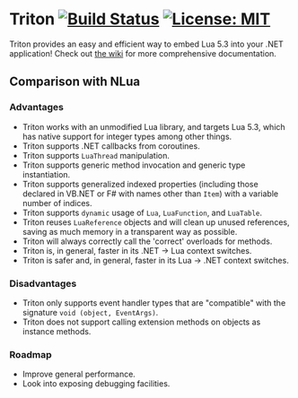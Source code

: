 # Triton [![Build Status](https://travis-ci.org/kevzhao2/Triton.svg?branch=master)](https://travis-ci.org/kevzhao2/Triton) [![License: MIT](https://img.shields.io/badge/License-MIT-yellow.svg)](https://opensource.org/licenses/MIT)

Triton provides an easy and efficient way to embed Lua 5.3 into your .NET application! Check out [the wiki](https://github.com/kevzhao2/Triton/wiki) for more comprehensive documentation.
## Comparison with NLua

### Advantages

* Triton works with an unmodified Lua library, and targets Lua 5.3, which has native support for integer types among other things.
* Triton supports .NET callbacks from coroutines.
* Triton supports `LuaThread` manipulation.
* Triton supports generic method invocation and generic type instantiation.
* Triton supports generalized indexed properties (including those declared in VB.NET or F# with names other than `Item`) with a variable number of indices.
* Triton supports `dynamic` usage of `Lua`, `LuaFunction`, and `LuaTable`.
* Triton reuses `LuaReference` objects and will clean up unused references, saving as much memory in a transparent way as possible.
* Triton will always correctly call the 'correct' overloads for methods.
* Triton is, in general, faster in its .NET -> Lua context switches.
* Triton is safer and, in general, faster in its Lua -> .NET context switches.

### Disadvantages
* Triton only supports event handler types that are "compatible" with the signature `void (object, EventArgs)`.
* Triton does not support calling extension methods on objects as instance methods.

### Roadmap
* Improve general performance.
* Look into exposing debugging facilities.